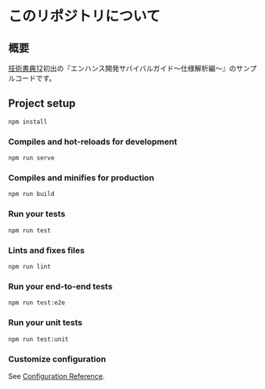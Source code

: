 # このリポジトリについて

## 概要

[技術書典12](https://techbookfest.org/event/tbf12)初出の『エンハンス開発サバイバルガイド〜仕様解析編〜』のサンプルコードです。

## Project setup
```
npm install
```

### Compiles and hot-reloads for development
```
npm run serve
```

### Compiles and minifies for production
```
npm run build
```

### Run your tests
```
npm run test
```

### Lints and fixes files
```
npm run lint
```

### Run your end-to-end tests
```
npm run test:e2e
```

### Run your unit tests
```
npm run test:unit
```

### Customize configuration
See [Configuration Reference](https://cli.vuejs.org/config/).
